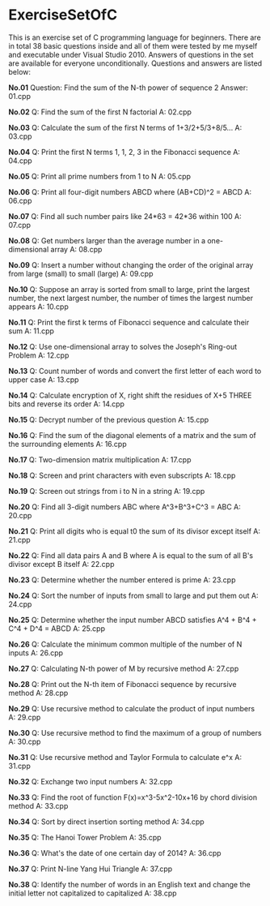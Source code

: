 # ExerciseSetOfC
This is an exercise set of C programming language for beginners. There are in total 38 basic questions inside and all of them were tested by me myself and executable under Visual Studio 2010. Answers of questions in the set are available for everyone unconditionally. Questions and answers are listed below:

**No.01**
Question: Find the sum of the N-th power of sequence 2
Answer: 01.cpp

**No.02**
Q: Find the sum of the first N factorial
A: 02.cpp

**No.03**
Q: Calculate the sum of the first N terms of 1+3/2+5/3+8/5... 
A: 03.cpp

**No.04**
Q: Print the first N terms 1, 1, 2, 3 in the Fibonacci sequence
A: 04.cpp

**No.05**
Q: Print all prime numbers from 1 to N
A: 05.cpp

**No.06**
Q: Print all four-digit numbers ABCD where (AB+CD)^2 = ABCD
A: 06.cpp

**No.07**
Q: Find all such number pairs like 24\*63 = 42\*36 within 100
A: 07.cpp

**No.08**
Q: Get numbers larger than the average number in a one-dimensional array
A: 08.cpp

**No.09**
Q: Insert a number without changing the order of the original array from large  (small) to small (large) 
A: 09.cpp

**No.10**
Q: Suppose an array is sorted from small to large, print the largest number, the next largest number, the number of times the largest number appears
A: 10.cpp

**No.11**
Q: Print the first k terms of Fibonacci sequence and calculate their sum
A: 11.cpp

**No.12**
Q: Use one-dimensional array to solves the Joseph's Ring-out Problem
A: 12.cpp

**No.13**
Q: Count number of words and convert the first letter of each word to upper case 
A: 13.cpp

**No.14**
Q: Calculate encryption of X, right shift the residues of X+5 THREE bits and reverse its order
A: 14.cpp

**No.15**
Q: Decrypt number of the previous question
A: 15.cpp

**No.16**
Q: Find the sum of the diagonal elements of a matrix and the sum of the surrounding elements
A: 16.cpp

**No.17**
Q: Two-dimension matrix multiplication
A: 17.cpp

**No.18**
Q: Screen and print characters with even subscripts
A: 18.cpp

**No.19**
Q: Screen out strings from i to N in a string
A: 19.cpp

**No.20**
Q: Find all 3-digit numbers ABC where A^3+B^3+C^3 = ABC
A: 20.cpp

**No.21**
Q: Print all digits who is equal t0 the sum of its divisor except itself
A: 21.cpp

**No.22**
Q: Find all data pairs A and B where A is equal to the sum of all B's divisor except B itself 
A: 22.cpp

**No.23**
Q: Determine whether the number entered is prime 
A: 23.cpp

**No.24**
Q: Sort the number of inputs from small to large and put them out
A: 24.cpp

**No.25**
Q: Determine whether the input number ABCD satisfies A^4 + B^4 + C^4 + D^4 = ABCD
A: 25.cpp

**No.26**
Q: Calculate the minimum common multiple of the number of N inputs
A: 26.cpp

**No.27**
Q: Calculating N-th power of M by recursive method 
A: 27.cpp

**No.28**
Q: Print out the N-th item of Fibonacci sequence by recursive method 
A: 28.cpp

**No.29**
Q: Use recursive method to calculate the product of input numbers 
A: 29.cpp

**No.30**
Q: Use recursive method to find the maximum of a group of numbers 
A: 30.cpp

**No.31**
Q: Use recursive method and Taylor Formula to calculate e^x 
A: 31.cpp

**No.32**
Q: Exchange two input numbers
A: 32.cpp

**No.33**
Q: Find the root of function F(x)=x^3-5x^2-10x+16 by chord division method 
A: 33.cpp

**No.34**
Q: Sort by direct insertion sorting method
A: 34.cpp

**No.35**
Q: The Hanoi Tower Problem 
A: 35.cpp

**No.36**
Q: What's the date of one certain day of 2014? 
A: 36.cpp

**No.37**
Q: Print N-line Yang Hui Triangle 
A: 37.cpp

**No.38**
Q: Identify the number of words in an English text and change the initial letter not capitalized to capitalized
A: 38.cpp

